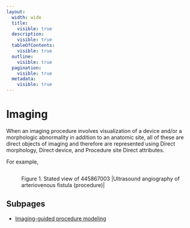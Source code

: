 ```yaml
---
layout:
  width: wide
  title:
    visible: true
  description:
    visible: true
  tableOfContents:
    visible: true
  outline:
    visible: true
  pagination:
    visible: true
  metadata:
    visible: true
---
```


# Imaging

When an imaging procedure involves visualization of a device and/or a morphologic abnormality in addition to an anatomic site, all of these are direct objects of imaging and therefore are represented using Direct morphology, Direct device, and Procedure site Direct attributes.

For example,

<figure><img src="../../../../../../authoring/domain-specific-modeling/procedure/procedure-modeling/imaging/images/221184057.png" alt=""><figcaption><p>Figure 1. Stated view of 445867003 |Ultrasound angiography of arteriovenous fistula (procedure)|</p></figcaption></figure>

## Subpages

* [Imaging-guided procedure modeling](imaging-guided-procedure-modeling.md)
